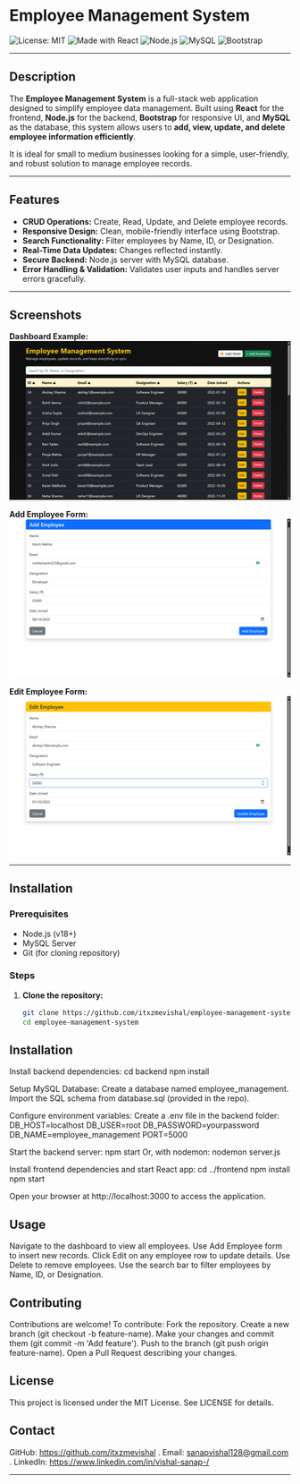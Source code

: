 # Employee Management System

![License: MIT](https://img.shields.io/badge/License-MIT-green.svg)
![Made with React](https://img.shields.io/badge/Made%20with-React-blue.svg)
![Node.js](https://img.shields.io/badge/Backend-Node.js-green.svg)
![MySQL](https://img.shields.io/badge/Database-MySQL-blue.svg)
![Bootstrap](https://img.shields.io/badge/UI-Bootstrap-purple.svg)

---

## Description

The **Employee Management System** is a full-stack web application designed to simplify employee data management. Built using **React** for the frontend, **Node.js** for the backend, **Bootstrap** for responsive UI, and **MySQL** as the database, this system allows users to **add, view, update, and delete employee information efficiently**.

It is ideal for small to medium businesses looking for a simple, user-friendly, and robust solution to manage employee records.

---

## Features

- **CRUD Operations:** Create, Read, Update, and Delete employee records.
- **Responsive Design:** Clean, mobile-friendly interface using Bootstrap.
- **Search Functionality:** Filter employees by Name, ID, or Designation.
- **Real-Time Data Updates:** Changes reflected instantly.
- **Secure Backend:** Node.js server with MySQL database.
- **Error Handling & Validation:** Validates user inputs and handles server errors gracefully.

---

## Screenshots

**Dashboard Example:**  
![Dashboard Screenshot](https://github.com/itxzmevishal/Employee-Management-System/blob/d9a3cae6805e7dbb1a8edb1157a1d24cce8d336b/screenshots/Frontend-d.png)

**Add Employee Form:**  
![Add Employee Screenshot](https://github.com/itxzmevishal/Employee-Management-System/blob/d30e51feffa64f5a06c54b0c21f1bc69a2495268/screenshots/Add-e.png)

**Edit Employee Form:**  
![Edit Employee Screenshot](https://github.com/itxzmevishal/Employee-Management-System/blob/305fffb31945235be5d78cc9849d10fea545fc0c/screenshots/Edit-e.png)

---

## Installation

### Prerequisites

- Node.js (v18+)
- MySQL Server
- Git (for cloning repository)

### Steps

1. **Clone the repository:**
   ```bash
   git clone https://github.com/itxzmevishal/employee-management-system.git
   cd employee-management-system
   ```

## Installation

Install backend dependencies:
cd backend
npm install

Setup MySQL Database:
Create a database named employee_management.
Import the SQL schema from database.sql (provided in the repo).

Configure environment variables:
Create a .env file in the backend folder:
DB_HOST=localhost
DB_USER=root
DB_PASSWORD=yourpassword
DB_NAME=employee_management
PORT=5000

Start the backend server:
npm start
Or, with nodemon:
nodemon server.js

Install frontend dependencies and start React app:
cd ../frontend
npm install
npm start

Open your browser at http://localhost:3000 to access the application.

## Usage

Navigate to the dashboard to view all employees.
Use Add Employee form to insert new records.
Click Edit on any employee row to update details.
Use Delete to remove employees.
Use the search bar to filter employees by Name, ID, or Designation.

## Contributing

Contributions are welcome! To contribute:
Fork the repository.
Create a new branch (git checkout -b feature-name).
Make your changes and commit them (git commit -m 'Add feature').
Push to the branch (git push origin feature-name).
Open a Pull Request describing your changes.

## License

This project is licensed under the MIT License. See LICENSE for details.

## Contact

GitHub: https://github.com/itxzmevishal .
Email: sanapvishal128@gmail.com .
LinkedIn: https://www.linkedin.com/in/vishal-sanap-/

---
